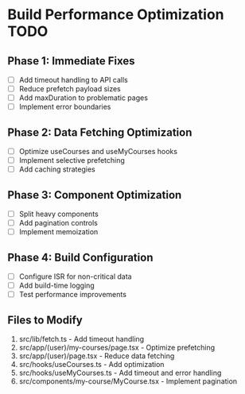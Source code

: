 # Build Performance Optimization TODO

## Phase 1: Immediate Fixes

- [ ] Add timeout handling to API calls
- [ ] Reduce prefetch payload sizes
- [ ] Add maxDuration to problematic pages
- [ ] Implement error boundaries

## Phase 2: Data Fetching Optimization

- [ ] Optimize useCourses and useMyCourses hooks
- [ ] Implement selective prefetching
- [ ] Add caching strategies

## Phase 3: Component Optimization

- [ ] Split heavy components
- [ ] Add pagination controls
- [ ] Implement memoization

## Phase 4: Build Configuration

- [ ] Configure ISR for non-critical data
- [ ] Add build-time logging
- [ ] Test performance improvements

## Files to Modify

1. src/lib/fetch.ts - Add timeout handling
2. src/app/(user)/my-courses/page.tsx - Optimize prefetching
3. src/app/(user)/page.tsx - Reduce data fetching
4. src/hooks/useCourses.ts - Add optimization
5. src/hooks/useMyCourses.ts - Add timeout and error handling
6. src/components/my-course/MyCourse.tsx - Implement pagination

